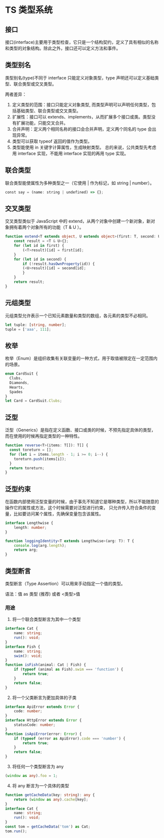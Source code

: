 # TS 类型系统

## 接口 
接口(interface)主要用于类型检查，它只是一个结构契约，定义了具有相似的名称和类型的对象结构。除此之外，接口还可以定义方法和事件。

## 类型别名 
类型别名(type)不同于 interface 只能定义对象类型，type 声明还可以定义基础类型、联合类型或交叉类型。

两者差异：
1. 定义类型的范围：接口只能定义对象类型, 而类型声明可以声明任何类型，包括基础类型、联合类型或交叉类型。
2. 扩展性：接口可以 extends、implements，从而扩展多个接口或类。类型没有扩展功能，只能交叉合并。
3. 合并声明：定义两个相同名称的接口会合并声明，定义两个同名的 type 会出现异常。
4. 类型可以获取 typeof 返回的值作为类型。
5. 类型能使用 in 关键字计算属性，生成映射类型。
总的来说，公共类型先考虑用 interface 实现，不能用 interface 实现的再用 type 实现。

## 联合类型
联合类型能使属性为多种类型之一（它使用 | 作为标记，如 string | number）。

```ts
const say = (name: string | undefined) => {};
```

## 交叉类型
交叉类型类似于 JavaScript 中的 extend，从两个对象中创建一个新对象，新对象拥有着两个对象所有的功能（T & U ）。

```ts
function extend<T extends object, U extends object>(first: T, second: U): T & U {
    const result = <T & U>{};
    for (let id in first) {
        (<T>result)[id] = first[id];
    }
    for (let id in second) {
        if (!result.hasOwnProperty(id)) {
        (<U>result)[id] = second[id];
        }
    }
    return result;
}
```

## 元组类型
元组类型允许表示一个已知元素数量和类型的数组，各元素的类型不必相同。

```ts
let tuple: [string, number];
tuple = ['aaa', 111];
```

## 枚举
枚举（Enum）是组织收集有关联变量的一种方式，用于取值被限定在一定范围内的场景。

```ts
enum CardSuit {
  Clubs,
  Diamonds,
  Hearts,
  Spades
}
let Card = CardSuit.Clubs;
```

## 泛型
泛型（Generics）是指在定义函数、接口或类的时候，不预先指定具体的类型，而在使用的时候再指定类型的一种特性。

```ts
function reverse<T>(items: T[]): T[] {
  const toreturn = [];
  for (let i = items.length - 1; i >= 0; i--) {
    toreturn.push(items[i]);
  }
  return toreturn;
}
```

## 泛型约束
在函数内部使用泛型变量的时候，由于事先不知道它是哪种类型，所以不能随意的操作它的属性或方法，这个时候需要对泛型进行约束，
只允许传入符合条件的变量，比如要访问某个属性，先确保变量包含该属性。

```ts
interface Lengthwise {
    length: number;
}

function loggingIdentity<T extends Lengthwise>(arg: T): T {
    console.log(arg.length);
    return arg;
}
```

## 类型断言
类型断言（Type Assertion）可以用来手动指定一个值的类型。

语法：值 as 类型 (推荐) 或者 <类型>值

### 用途
1. 将一个联合类型断言为其中一个类型

```ts
interface Cat {
    name: string;
    run(): void;
}
interface Fish {
    name: string;
    swim(): void;
}
function isFish(animal: Cat | Fish) {
    if (typeof (animal as Fish).swim === 'function') {
        return true;
    }
    return false;
}
```

2. 将一个父类断言为更加具体的子类

```ts
interface ApiError extends Error {
    code: number;
}
interface HttpError extends Error {
    statusCode: number;
}
function isApiError(error: Error) {
    if (typeof (error as ApiError).code === 'number') {
        return true;
    }
    return false;
}
```

3. 将任何一个类型断言为 any

```ts
(window as any).foo = 1;
```

4. 将 any 断言为一个具体的类型

```ts
function getCacheData(key: string): any {
    return (window as any).cache[key];
}
interface Cat {
    name: string;
    run(): void;
}
const tom = getCacheData('tom') as Cat;
tom.run();
```
